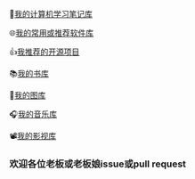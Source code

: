 📒[我的计算机学习笔记库](https://zjrwtx.github.io/mycsnotes/)		

🌐[我的常用或推荐软件库]()		

👍[我推荐的开源项目]()		

📚[我的书库]()		

📸[我的图库](https://github.com/zjrwtx/myphotos)							   

🎧[我的音乐库]()							

📽️[我的影视库]()

### 欢迎各位老板或老板娘issue或pull request

